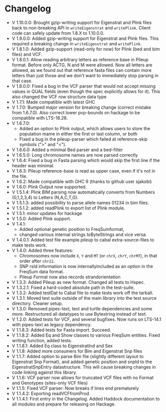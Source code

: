 # Changelog

- V 1.10.0.0: Brought gzip-writing support for Eigenstrat and Plink files back to non-breaking API in `writeEigenstrat` and `writePlink`. Client code can safely update from 1.8.X to 1.10.0.0.
- V 1.9.0.0: Added gzip-writing support for Eigenstrat and Plink files. This required a breaking change in `writeEigenstrat` and `writePlink`.
- V 1.8.1.0: Added gzip-support (read-only for now) for Plink (bed and bim files) and VCF.
- V 1.8.0.1: Allow reading arbitrary letters as reference base in Pileup format. Before only ACTG, N and M were allowed.
    Now all letters are allowed, as we found out that reference fasta files can contain more letters than just those and we
    don't want to immediately stop parsing in that case.
- V 1.8.0.0: Fixed a bug in the VCF parser that would not accept missing values in QUAL fields (even though the spec explicitly allows for it). This also changed the VCF row structure data type
- V 1.7.1: Made compatible with latest GHC
- V 1.7.0: Bumped major version for breaking change (correct mistake from 1.6.7.0). Also correct lower pvp-bounds on hackage to be compatible with LTS-18.28.
- V 1.6.7.0:
    * Added an option to Plink output, which allows users to store the population mame in either the first or last column, or both
    * Fixed a bug in the pileup-parser which failed at reference-skip symbols (">" and "<").
- V 1.6.6.0: Added a minimal Bed parser and a bed-filter
- V 1.6.5.0: Long chromosome names are now parsed correctly
- V 1.6.4: Fixed a bug in Fasta parsing which would skip the first line if the header was minimal.
- V 1.6.3: Pileup reference-base is read as upper case, even if it's not in the file.
- V 1.6.2: Made compatible with GHC 9 (thanks to github user sjakobi)
- V 1.6.0: Plink Output now supported.
- V 1.5.1.4: Plink BIM parsing now automatically converts from Numbers (0,1,2,3,4) to Letters (N,A,C,T,G).
- V 1.5.1.3: added possibility to parse allele names 01234 in bim files.
- V 1.5.1.2: added readPlink to export list of Plink module.
- V 1.5.1: minor updates for hackage
- V 1.5.0: Added Plink support.
- V 1.4.1:
    * Added optional genetic position to FreqSumformat,
    * changed various internal strings toByteStrings and vice versa.
- V 1.4.0.1: Added test file example.pileup to cabal extra-source-files to make tests work.
- V 1.4.0: Added three features:
    * Chromosomes now include `X`, `Y` and `MT` (or `chrX`, `chrY`, `chrMT`), in that order after `chr22`. 
    * SNP rsId information is now internallyincluded as an option in the FreqSum data format.
    * Pileup Format now also records strandorientation
- V 1.3.3: Added Pileup as new format. Changed all tests to Hspec.
- V 1.3.2.1: Fixed a hard-coded absolute path in the test-suite.
- V 1.3.2: Added testDat to Cabal file to make tests work off the tarball.
- V 1.3.1: Moved test suite outside of the main library into the test source directory. Cleaner setup.
- V 1.3.0: Removed pipes-text, text and turtle dependencies and some more. Restructured all datatypes to use Bytestring instead of text. 
- V 1.2.0: Added tests for VCF, and several bugfixes. Now runs on LTS-14.1 with pipes-text as legacy dependency.
- V 1.1.8.3: Added tests for Fasta import. Succeed.
- V 1.1.8.2: Added Eq and Show classes to various FreqSum entities. Fixed writing function, added tests.
- V 1.1.8.1: Added Eq class to EigenstratInd and Sex
- V 1.1.8: Added more consumers for Bim and Eigenstrat Snp files
- V 1.1.7: Added option to parse Bim file (slightly different layout to Eigenstrat Snp Format), and added genetic position and snpId to the EigenstratSnpEntry datastructure. This will cause breaking changes in code linking against this library.
- V 1.1.6: VCF parser now allows for truncated VCF files with no Format and Genotypes (sites-only VCF files)
- V 1.1.5: Fixed VCF parser: Now breaks if lines end prematurely
- V 1.1.4.2: Exporting readVCFfromProd
- V 1.1.4.1: First entry in the Changelog. Added Haddock documentation to all modules and prepare for releasing on Hackage.




















